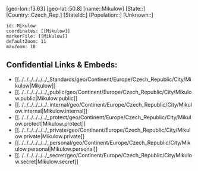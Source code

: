 ﻿---
location: [50.8,13.63]
mapzoom: [7,12] 
mapmarker: city 
type: City
tags:
- geo/City


SpocWebEntityId: 32476
isDeleted: false
confidential: public

---
[geo-lon::13.63]
[geo-lat::50.8]
[name::Mikulow]
[State::]
[Country::Czech_Rep.]
[StateId::]
[Population::]
[Unknown::]


```leaflet
id: Mikulow
coordinates: [[Mikulow]]
markerFile: [[Mikulow]]
defaultZoom: 11 
maxZoom: 18
```


## Confidential Links & Embeds: 
- [[../../../../../../_Standards/geo/Continent/Europe/Czech_Republic/City/Mikulow|Mikulow]] 
- [[../../../../../../_public/geo/Continent/Europe/Czech_Republic/City/Mikulow.public|Mikulow.public]] 
- [[../../../../../../_internal/geo/Continent/Europe/Czech_Republic/City/Mikulow.internal|Mikulow.internal]] 
- [[../../../../../../_protect/geo/Continent/Europe/Czech_Republic/City/Mikulow.protect|Mikulow.protect]] 
- [[../../../../../../_private/geo/Continent/Europe/Czech_Republic/City/Mikulow.private|Mikulow.private]] 
- [[../../../../../../_personal/geo/Continent/Europe/Czech_Republic/City/Mikulow.personal|Mikulow.personal]] 
- [[../../../../../../_secret/geo/Continent/Europe/Czech_Republic/City/Mikulow.secret|Mikulow.secret]] 
